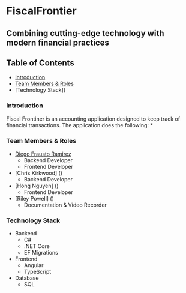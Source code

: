 # FiscalFrontier
## Combining cutting-edge technology with modern financial practices

## Table of Contents
- [Introduction](#introduction)
- [Team Members & Roles](#TeamMembers&Roles)
- [Technology Stack](

### Introduction
Fiscal Frontiner is an accounting application designed to keep track of financial transactions. The application does the following:
* 

### Team Members & Roles 
- [Diego Frausto Ramirez](https://github.com/DiegoFraR)
  - Backend Developer
  - Frontend Developer
- [Chris Kirkwood] ()
  - Backend Developer
- [Hong Nguyen] ()
  - Frontend Developer
- [Riley Powell] ()
  - Documentation & Video Recorder

 ### Technology Stack
- Backend
   - C#
   - .NET Core
   - EF Migrations
- Frontend
  - Angular
  - TypeScript
- Database
  - SQL
